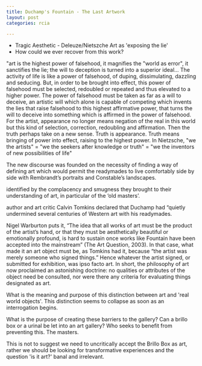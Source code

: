 ```yaml
---
title: Duchamp's Fountain - The Last Artwork
layout: post
categories: rcia

---
```


* Tragic Aesthetic - Deleuze/Nietszche Art as 'exposing the lie'
* How could we ever recover from this work?

"art is the highest power of falsehood, it magnifies the "world as error", it sanctifies the lie; the will to deception is turned into a superior ideal... The activity of life is like a power of falsehood, of duping, dissimulating, dazzling and seducing. But, in order to be brought into effect, this power of falsehood must be selected, redoubled or repeated and thus elevated to a higher power. The power of falsehood must be taken as far as a will to deceive, an artistic will which alone is capable of competing which invents the lies that raise falsehood to this highest affirmative power, that turns the will to deceive into something which is affirmed in the power of falsehood. For the artist, appearance no longer means negation of the real in this world but this kind of selection, correction, redoubling and affirmation. Then the truth perhaps take on a new sense. Truth is appearance. Truth means bringing of power into effect, raising to the highest power. In Nietzsche, "we the artists" = "we the seekers after knowledge or truth" = "we the inventors of new possibilities of life"

The new discourse was founded on the necessity of finding a way of defining art which would permit the readymades to live comfortably side by side with Rembrandt’s portraits and Constable’s landscapes.

identified by the complacency and smugness they brought to their understanding of art, in particular of the ‘old masters’.

author and art critic Calvin Tomkins declared that Duchamp had “quietly undermined several centuries of Western art with his readymades.

Nigel Warburton puts it, “The idea that all works of art must be the product of the artist’s hand, or that they must be aesthetically beautiful or emotionally profound, is hard to sustain once works like Fountain have been accepted into the mainstream” (The Art Question, 2003). In that case, what made it an art object must be, as Tomkins had it, because “the artist was merely someone who signed things.” Hence whatever the artist signed, or submitted for exhibition, was ipso facto art. In short, the philosophy of art now proclaimed an astonishing doctrine: no qualities or attributes of the object need be consulted, nor were there any criteria for evaluating things designated as art.

What is the meaning and purpose of this distinction between art and 'real world objects'. This distinction seems to collapse as soon as an interrogation begins.

What is the purpose of creating these barriers to the gallery? Can a brillo box or a urinal be let into an art gallery? Who seeks to benefit from preventing this. The masters.

This is not to suggest we need to uncritically accept the Brillo Box as art, rather we should be looking for transformative experiences and the question 'is it art?' banal and irrelevant.
